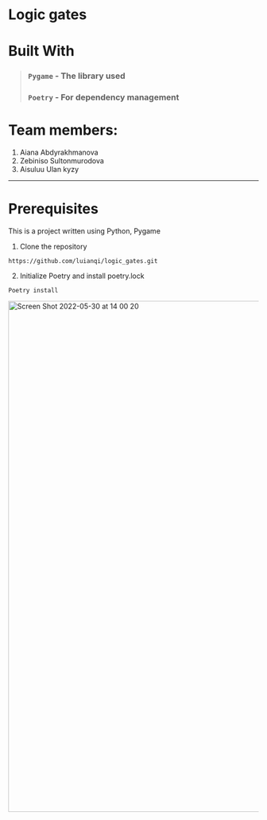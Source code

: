 # Logic gates

# Built With

> ### `Pygame` - The library used
> ### `Poetry` - For dependency management

# Team members:
1) Aiana Abdyrakhmanova
2) Zebiniso Sultonmurodova
3) Aisuluu Ulan kyzy

---
# Prerequisites
This is a project written using Python, Pygame
1. Clone the repository
```
https://github.com/luianqi/logic_gates.git
```
2. Initialize Poetry and install poetry.lock
```
Poetry install 
```

<img width="1026" alt="Screen Shot 2022-05-30 at 14 00 20" src="https://user-images.githubusercontent.com/73655002/170945895-f78aa799-f850-4db3-95a8-f6b17df44db8.png">


